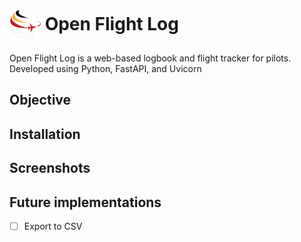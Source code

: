 <h1>
    <img src="./.uv_static/media/ofl_clear.png" alt="Image" style="width:50px; height:50px; vertical-align:middle;">
    Open Flight Log
</h1>

Open Flight Log is a web-based logbook and flight tracker for pilots.  
Developed using Python, FastAPI, and Uvicorn


## Objective

## Installation

## Screenshots

## Future implementations
- [ ] Export to CSV

